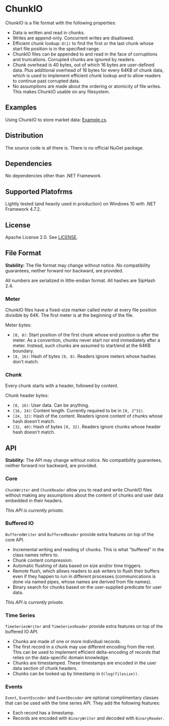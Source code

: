 # ChunkIO

ChunkIO is a file format with the following properties:

  * Data is written and read in chunks.
  * Writes are append-only. Concurrent writes are disallowed.
  * Efficient chunk lookup: `O(1)` to find the first or the last chunk whose start file position is in the specified range.
  * ChunkIO files can be appended to and read in the face of corruptions and truncations. Corrupted chunks are ignored by readers.
  * Chunk overhead is 40 bytes, out of which 16 bytes are user-defined data. Plus additional overhead of 16 bytes for every 64KB of chunk data, which is used to implement efficient chunk lookup and to allow readers to continue past corrupted data.
  * No assumptions are made about the ordering or atomicity of file writes. This makes ChunkIO usable on any filesystem.

## Examples

Using ChunkIO to store market data: [Example.cs](https://github.com/romkatv/ChunkIO/blob/master/Example/Example.cs).

## Distribution

The source code is all there is. There is no official NuGet package.

## Dependencies

No dependencies other than .NET Framework.

## Supported Platofrms

Lightly tested (and heavily used in production) on Windows 10 with .NET Framework 4.7.2.

## License

Apache License 2.0. See [LICENSE](https://github.com/romkatv/ChunkIO/blob/master/LICENSE).

## File Format

**Stability:** The file format may change without notice. No compatibility guarantees, neither forward nor backward, are provided.

All numbers are serialized in little-endian format. All hashes are SipHash 2.4.

### Meter

ChunkIO files have a fixed-size marker called *meter* at every file position divisible by 64K. The first meter is at the beginning of the file.

Meter bytes:

  * `[0, 8)`: Start position of the first chunk whose end position is after the meter. As a convention, chunks never start nor end immediately after a meter. Instead, such chunks are assumed to start/end at the 64KB boundary.
  * `[8, 16)`: Hash of bytes `[0, 8)`. Readers ignore meters whose hashes don't match.

### Chunk

Every chunk starts with a header, followed by content.

Chunk header bytes:

  * `[0, 16)`: User data. Can be anything.
  * `[16, 24)`: Content length. Currently required to be in `[0, 2^31)`.
  * `[24, 32)`: Hash of the content. Readers ignore content of chunks whose hash doesn't match.
  * `[32, 40)`: Hash of bytes `[0, 32)`. Readers ignore chunks whose header hash doesn't match.

## API

**Stability:** The API may change without notice. No compatibility guarantees, neither forward nor backward, are provided.

### Core

`ChunkWriter` and `ChunkReader` allow you to read and write ChunkIO files without making any assumptions about the content of chunks and user data embedded in their headers.

*This API is currently private.*

### Buffered IO

`BufferedWriter` and `BufferedReader` provide extra features on top of the core API.

  * Incremental writing and reading of chunks. This is what "buffered" in the class names refers to.
  * Chunk content compression.
  * Automatic flushing of data based on size and/or time triggers.
  * Remote flush, which allows readers to ask writers to flush their buffers even if they happen to run in different processes (communications is done via named pipes, whose names are derived from file names).
  * Binary search for chunks based on the user-supplied predicate for user data.

*This API is currently private.*

### Time Series

`TimeSeriesWriter` and `TimeSeriesReader` provide extra features on top of the buffered IO API.

  * Chunks are made of one or more individual records.
  * The first record in a chunk may use different encoding from the rest. This can be used to implement efficient delta-encoding of records that relies on the data-specific domain knowledge.
  * Chunks are timestamped. These timestamps are encoded in the user data section of chunk headers.
  * Chunks can be looked up by timestamp in `O(log(filesize))`.

### Events

`Event`, `EventEncoder` and `EventDecoder` are optional complimentary classes that can be used with the time series API. They add the following features:

  * Each record has a timestamp.
  * Records are encoded with `BinaryWriter` and decoded with `BinaryReader`.
